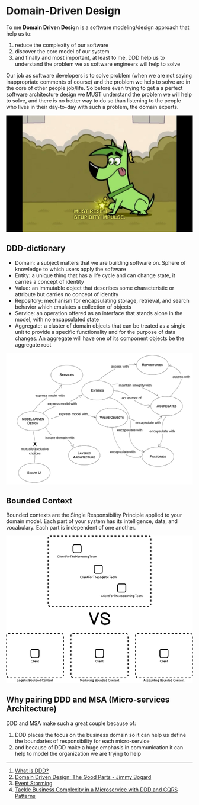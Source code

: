 # Domain-Driven Design

To me **Domain Driven Design** is a software modeling/design approach that help us to:

1. reduce the complexity of our software
2. discover the core model of our system
3. and finally and most important, at least to me, DDD help us to understand the problem we as software engineers will help to solve

Our job as software developers is to solve problem (when we are not saying inappropriate comments of course)
and the problem we help to solve are in the core of other people job/life. So before even trying to get a
a perfect software architecture design we MUST understand the problem we will help to solve, and there is no
better way to do so than listening to the people who lives in their day-to-day with such a problem, the domain experts.

![understand the problem before trying to solve it](../assets/images/section-1-image-4.jpg)

## DDD-dictionary

- Domain: a subject matters that we are building software on. Sphere of knowledge to which users apply the software
- Entity: a unique thing that has a life cycle and can change state, it carries a concept of identity
- Value:  an immutable object that describes some characteristic or attribute but carries no concept of identity
- Repository: mechanism for encapsulating storage, retrieval, and search behavior which emulates a collection of objects
- Service:  an operation offered as an interface that stands alone in the model, with no encapsulated state
- Aggregate:  a cluster of domain objects that can be treated as a single unit to provide a specific functionality and for the purpose of data changes. An aggregate will have one of its component objects be the aggregate root

![ddd in a picture](../assets/images/section-1-image-5.png)

## Bounded Context

Bounded contexts are the Single Responsibility Principle applied to your domain model.
Each part of your system has its intelligence, data, and vocabulary.
Each part is independent of one another.

![bounded context](../assets/images/section-1-image-6.png)

## Why pairing DDD and MSA (Micro-services Architecture)

DDD and MSA make such a great couple because of:

1. DDD places the focus on the business domain so it can help us define the boundaries of responsibility for each micro-service
2. and because of DDD make a huge emphasis in communication it can help to model the organization we are trying to help

---

1. [What is DDD?](http://dddcommunity.org/learning-ddd/what_is_ddd/)
2. [Domain Driven Design: The Good Parts - Jimmy Bogard](https://www.youtube.com/watch?v=U6CeaA-Phqo)
3. [Event Storming](https://www.eventstorming.com/)
4. [Tackle Business Complexity in a Microservice with DDD and CQRS Patterns](https://docs.microsoft.com/en-us/dotnet/standard/microservices-architecture/microservice-ddd-cqrs-patterns/)